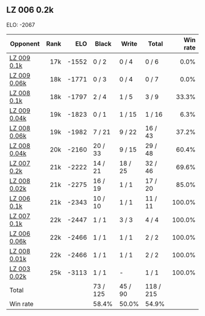 ## LZ 006 0.2k ##

ELO: -2067

Opponent | Rank | ELO | Black | Write | Total | Win rate
---------|-----:|----:|-------|-------|-------|-------:
[LZ 009 0.1k](LZ%20009%200.1k.md) | 17k | -1552 | 0 / 2 | 0 / 4 | 0 / 6 | 0.0%
[LZ 009 0.06k](LZ%20009%200.06k.md) | 18k | -1771 | 0 / 3 | 0 / 4 | 0 / 7 | 0.0%
[LZ 008 0.1k](LZ%20008%200.1k.md) | 18k | -1797 | 2 / 4 | 1 / 5 | 3 / 9 | 33.3%
[LZ 009 0.04k](LZ%20009%200.04k.md) | 19k | -1823 | 0 / 1 | 1 / 15 | 1 / 16 | 6.3%
[LZ 008 0.06k](LZ%20008%200.06k.md) | 19k | -1982 | 7 / 21 | 9 / 22 | 16 / 43 | 37.2%
[LZ 008 0.04k](LZ%20008%200.04k.md) | 20k | -2160 | 20 / 33 | 9 / 15 | 29 / 48 | 60.4%
[LZ 007 0.2k](LZ%20007%200.2k.md) | 21k | -2222 | 14 / 21 | 18 / 25 | 32 / 46 | 69.6%
[LZ 008 0.02k](LZ%20008%200.02k.md) | 21k | -2275 | 16 / 19 | 1 / 1 | 17 / 20 | 85.0%
[LZ 006 0.1k](LZ%20006%200.1k.md) | 21k | -2343 | 10 / 10 | 1 / 1 | 11 / 11 | 100.0%
[LZ 007 0.1k](LZ%20007%200.1k.md) | 22k | -2447 | 1 / 1 | 3 / 3 | 4 / 4 | 100.0%
[LZ 006 0.06k](LZ%20006%200.06k.md) | 22k | -2466 | 1 / 1 | 1 / 1 | 2 / 2 | 100.0%
[LZ 008 0.01k](LZ%20008%200.01k.md) | 22k | -2466 | 1 / 1 | 1 / 1 | 2 / 2 | 100.0%
[LZ 003 0.02k](LZ%20003%200.02k.md) | 25k | -3113 | 1 / 1 | - | 1 / 1 | 100.0%
Total | | | 73 / 125 | 45 / 90 | 118 / 215 | 
Win rate| | | 58.4% | 50.0% | 54.9% | 
